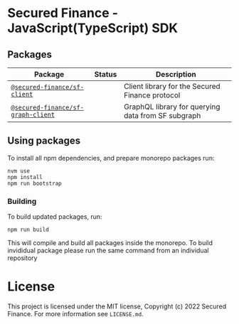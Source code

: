 # Secured Finance - JavaScript(TypeScript) SDK

## Packages

| Package                                                               | Status                                                                                                                                               | Description                          |
| --------------------------------------------------------------------- | ---------------------------------------------------------------------------------------------------------------------------------------------------- | ------------------------------------ |
| [`@secured-finance/sf-client`](/packages/sf-client)   || Client library for the Secured Finance protocol        |
| [`@secured-finance/sf-graph-client`](/packages/sf-client)   || GraphQL library for querying data from SF subgraph        |

## Using packages

To install all npm dependencies, and prepare monorepo packages run:

```
nvm use
npm install
npm run bootstrap
```

### Building

To build updated packages, run:

```
npm run build
```

This will compile and build all packages inside the monorepo. To build invididual package please run the same command from an individual repository

# License

This project is licensed under the MIT license, Copyright (c) 2022 Secured Finance. For more information see `LICENSE.md`.

